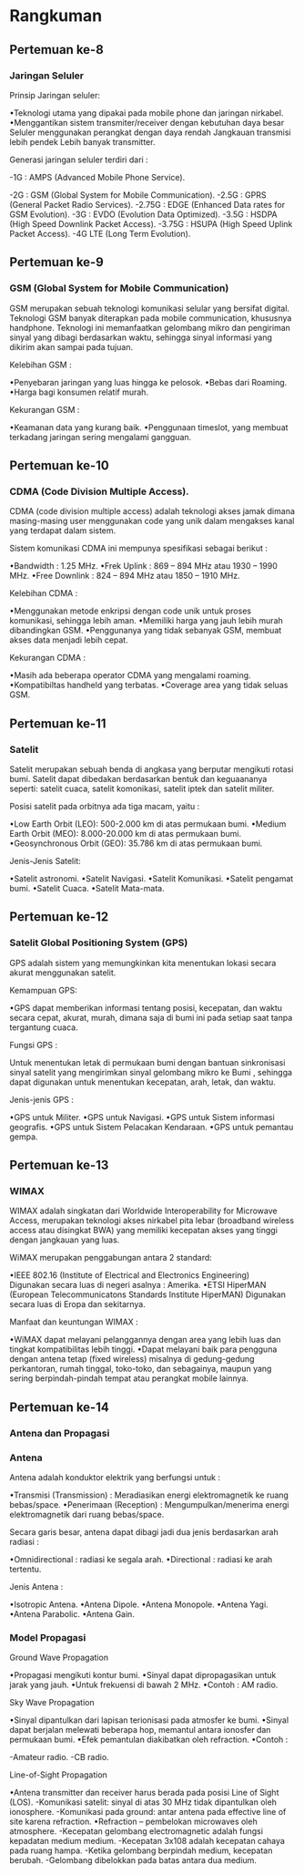 # Rangkuman

## Pertemuan ke-8

### Jaringan Seluler
Prinsip Jaringan seluler:

•Teknologi utama yang dipakai pada mobile phone dan jaringan nirkabel.
•Menggantikan sistem transmiter/receiver dengan kebutuhan daya besar
Seluler menggunakan perangkat dengan daya rendah
Jangkauan transmisi lebih pendek
Lebih banyak transmitter.

Generasi jaringan seluler terdiri dari :

-1G : AMPS (Advanced Mobile Phone Service).

-2G : GSM (Global System for Mobile Communication).
-2.5G : GPRS (General Packet Radio Services).
-2.75G : EDGE (Enhanced Data rates for GSM Evolution).
-3G : EVDO (Evolution Data Optimized).
-3.5G : HSDPA (High Speed Downlink Packet Access).
-3.75G : HSUPA (High Speed Uplink Packet Access).
-4G LTE (Long Term Evolution).

## Pertemuan ke-9

### GSM (Global System for Mobile Communication) 
GSM merupakan sebuah teknologi komunikasi selular yang bersifat digital. 
Teknologi GSM banyak diterapkan pada mobile communication, khususnya handphone. Teknologi ini memanfaatkan gelombang mikro dan pengiriman sinyal yang dibagi berdasarkan waktu, sehingga sinyal informasi yang dikirim akan sampai pada tujuan.

Kelebihan GSM :

•Penyebaran jaringan yang luas hingga ke pelosok.
•Bebas dari Roaming.
•Harga bagi konsumen relatif murah.

Kekurangan GSM :

•Keamanan data yang kurang baik.
•Penggunaan timeslot, yang membuat terkadang jaringan sering mengalami gangguan.

## Pertemuan ke-10

### CDMA (Code Division Multiple Access).
CDMA (code division multiple access) adalah teknologi akses jamak dimana masing-masing user menggunakan code yang unik dalam mengakses kanal yang terdapat dalam sistem. 

Sistem komunikasi CDMA ini mempunya spesifikasi sebagai berikut :

•Bandwidth : 1.25 MHz.
•Frek Uplink : 869 – 894 MHz atau 1930 – 1990 MHz.
•Free Downlink : 824 – 894 MHz atau 1850 – 1910 MHz.

Kelebihan CDMA :

•Menggunakan metode enkripsi dengan code unik untuk proses komunikasi, sehingga lebih aman.
•Memiliki harga yang jauh lebih murah dibandingkan GSM.
•Penggunanya yang tidak sebanyak GSM, membuat akses data menjadi lebih cepat.

Kekurangan CDMA :

•Masih ada beberapa operator CDMA yang mengalami roaming.
•Kompatibiltas handheld yang terbatas.
•Coverage area yang tidak seluas GSM.

## Pertemuan ke-11

### Satelit
Satelit merupakan sebuah benda di angkasa yang berputar mengikuti rotasi bumi. Satelit dapat dibedakan berdasarkan bentuk dan keguaananya seperti: satelit cuaca, satelit komonikasi, satelit iptek dan satelit militer.

Posisi satelit pada orbitnya ada tiga macam, yaitu :

•Low Earth Orbit (LEO): 500-2.000 km di atas permukaan bumi.
•Medium Earth Orbit (MEO): 8.000-20.000 km di atas permukaan bumi.
•Geosynchronous Orbit (GEO): 35.786 km di atas permukaan bumi.

Jenis-Jenis Satelit:

•Satelit astronomi.
•Satelit Navigasi.
•Satelit Komunikasi.
•Satelit pengamat bumi.
•Satelit Cuaca.
•Satelit Mata-mata.

## Pertemuan ke-12

### Satelit Global Positioning System (GPS) 
GPS adalah sistem yang memungkinkan kita menentukan lokasi secara akurat menggunakan satelit.

Kemampuan GPS:

•GPS dapat memberikan informasi tentang posisi, kecepatan, dan waktu secara cepat, akurat, murah, dimana saja di bumi ini pada setiap saat tanpa tergantung cuaca.

Fungsi GPS :

Untuk menentukan letak di permukaan bumi dengan bantuan sinkronisasi sinyal satelit yang mengirimkan sinyal gelombang mikro ke Bumi , sehingga dapat digunakan untuk menentukan kecepatan, arah, letak, dan waktu.

Jenis-jenis GPS :

•GPS untuk Militer.
•GPS untuk Navigasi.
•GPS untuk Sistem informasi geografis.
•GPS untuk Sistem Pelacakan Kendaraan.
•GPS untuk pemantau gempa.

## Pertemuan ke-13

### WIMAX
WIMAX adalah singkatan dari Worldwide Interoperability for Microwave Access, merupakan teknologi akses nirkabel pita lebar (broadband wireless access atau disingkat BWA) yang memiliki kecepatan akses yang tinggi dengan jangkauan yang luas.

WiMAX merupakan penggabungan antara 2 standard: 

•IEEE 802.16 (Institute of Electrical and Electronics Engineering)  
Digunakan secara luas di negeri asalnya : Amerika.
•ETSI HiperMAN (European Telecommunicatons Standards Institute HiperMAN)
Digunakan secara luas di Eropa dan sekitarnya.

Manfaat dan keuntungan WIMAX :

•WiMAX dapat melayani pelanggannya dengan area yang lebih luas dan tingkat kompatibilitas lebih tinggi. 
•Dapat melayani baik para pengguna dengan antena tetap (fixed wireless) misalnya di gedung-gedung perkantoran, rumah tinggal, toko-toko, dan sebagainya, maupun yang sering berpindah-pindah tempat atau perangkat mobile lainnya. 

## Pertemuan ke-14

### Antena dan Propagasi

### Antena
Antena adalah konduktor elektrik yang berfungsi untuk :

•Transmisi (Transmission) : Meradiasikan energi elektromagnetik ke ruang bebas/space.
•Penerimaan (Reception) : Mengumpulkan/menerima energi elektromagnetik dari ruang bebas/space.

Secara garis besar, antena dapat dibagi jadi dua jenis berdasarkan arah radiasi :

•Omnidirectional : radiasi ke segala arah.
•Directional : radiasi ke arah tertentu.

Jenis Antena :

•Isotropic Antena.
•Antena Dipole.
•Antena Monopole.
•Antena Yagi.
•Antena Parabolic.
•Antena Gain.

### Model Propagasi
Ground Wave Propagation

•Propagasi mengikuti kontur bumi.
•Sinyal dapat dipropagasikan untuk jarak yang jauh.
•Untuk frekuensi di bawah 2 MHz.
•Contoh : AM radio.

Sky Wave Propagation

•Sinyal dipantulkan dari lapisan terionisasi pada atmosfer ke bumi.
•Sinyal dapat berjalan melewati beberapa hop, memantul antara ionosfer dan permukaan bumi.
•Efek pemantulan diakibatkan oleh refraction.
•Contoh :

-Amateur radio.
-CB radio.

Line-of-Sight Propagation

•Antena transmitter dan receiver harus berada pada posisi Line of Sight (LOS).
-Komunikasi satelit: sinyal di atas 30 MHz tidak dipantulkan oleh ionosphere.
-Komunikasi pada ground: antar antena pada effective line of site karena refraction.
•Refraction – pembelokan microwaves oleh atmosphere.
-Kecepatan gelombang electromagnetic adalah fungsi kepadatan medium medium.
-Kecepatan 3x108 adalah kecepatan cahaya pada ruang hampa.
-Ketika gelombang berpindah medium, kecepatan berubah.
-Gelombang dibelokkan pada batas antara dua medium.


